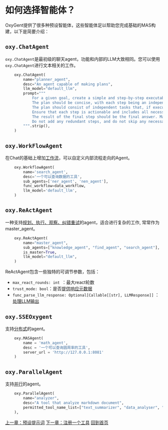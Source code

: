 # 如何选择智能体？

OxyGent提供了很多种预设智能体，这些智能体足以帮助您完成基础的MAS构建，以下是简要介绍：

## `oxy.ChatAgent`

`oxy.ChatAgent`是最初级的聊天agent，功能和内部的LLM大致相同。您可以使用`oxy.ChatAgent`进行文本相关的工作。

```python
    oxy.ChatAgent(
        name="planner_agent",
        desc="An agent capable of making plans",
        llm_model="default_llm",
        prompt="""
            For a given goal, create a simple and step-by-step executable plan. \
            The plan should be concise, with each step being an independent and complete functional module—not an atomic function—to avoid over-fragmentation. \
            The plan should consist of independent tasks that, if executed correctly, will lead to the correct answer. \
            Ensure that each step is actionable and includes all necessary information for execution. \
            The result of the final step should be the final answer. Make sure each step contains all the information required for its execution. \
            Do not add any redundant steps, and do not skip any necessary steps.
        """.strip(),
    )
```

## `oxy.WorkFlowAgent`

在Chat的基础上增加[工作流](./9_workflow.md)，可以自定义内部流程走向的Agent。

```python
    oxy.WorkflowAgent(
        name='search_agent',
        desc='一个可以查询数据的工具',
        sub_agents=['ner_agent', 'nen_agent'],
        func_workflow=data_workflow,
        llm_model='default_llm',
    )
```

## `oxy.ReActAgent`

一种支持[规划、执行、观察、纠错重试](https://www.promptingguide.ai/zh/techniques/react)的agent，适合进行复杂的工作, 常常作为master_agent。

```python
    oxy.ReActAgent(
        name="master_agent",
        sub_agents=["knowledge_agent", "find_agent", "search_agent"],
        is_master=True,
        llm_model="default_llm",
    )
```

ReActAgent包含一些独特的可调节参数，包括：

+ `max_react_rounds: int `：最大react轮数
+ `trust_mode: bool`：是否[提供响应元数据](./8_1_trust_mode.md)
+ `func_parse_llm_response: Optional[Callable[[str], LLMResponse]]` ：[处理LLM输出](./8_2_handle_output.md)

## `oxy.SSEOxygent`

支持[分布式](./11_dstributed.md)的agent。

```python
    oxy.MASAgent(
        name = 'math_agent',
        desc = '一个可以查询圆周率的工具',
        server_url = 'http://127.0.0.1:8081'
    )
```

## `oxy.ParallelAgent`

支持[并行](./7_parallel.md)的agent。

```python
    oxy.ParallelAgent(
        name="analyzer",
        desc="A tool that analyze markdown document",
        permitted_tool_name_list=["text_summarizer", "data_analyser", "document_checker"]
    ),
```

[上一章：预设提示词](./1_3_select_prompt.md)
[下一章：注册一个工具](./2_register_single_tool.md)
[回到首页](./readme.md)